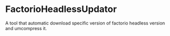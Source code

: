 FactorioHeadlessUpdator
=======================

A tool that automatic download specific version of factorio headless version and umcompress it. 